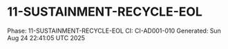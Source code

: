 # 11-SUSTAINMENT-RECYCLE-EOL
Phase: 11-SUSTAINMENT-RECYCLE-EOL
CI: CI-AD001-010
Generated: Sun Aug 24 22:41:05 UTC 2025
